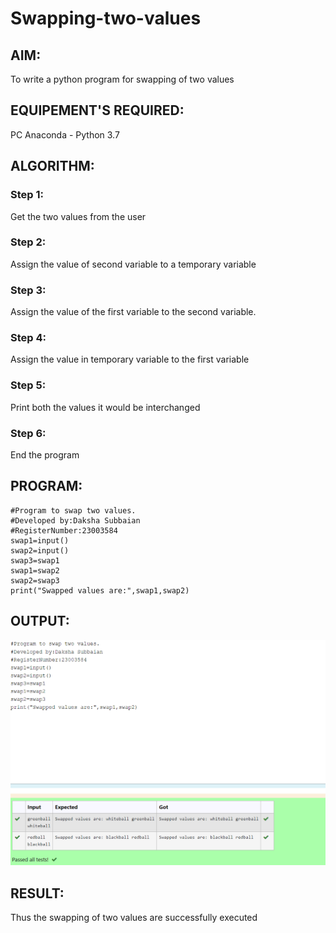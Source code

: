 # Swapping-two-values
## AIM:
To write a python program for swapping of two values
## EQUIPEMENT'S REQUIRED: 
PC
Anaconda - Python 3.7
## ALGORITHM: 
### Step 1:
Get the two values from the user
### Step 2: 
Assign the value of second variable to a temporary variable 
### Step 3: 
Assign the value of the first variable to the second variable.
### Step 4:  
Assign the value in temporary variable to the first variable
### Step 5: 
Print both the values it would be interchanged
### Step 6: 
End the program
## PROGRAM:
```
#Program to swap two values.
#Developed by:Daksha Subbaian
#RegisterNumber:23003584
swap1=input()
swap2=input()
swap3=swap1
swap1=swap2
swap2=swap3
print("Swapped values are:",swap1,swap2)
```
## OUTPUT:
![output](/output1a.png)




## RESULT:
Thus the swapping of two values are successfully executed



